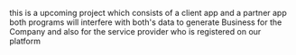 this is a upcoming project which consists of a client app and a partner app both programs will interfere with both's data to generate Business for the Company and also for the service provider who is registered on our platform
